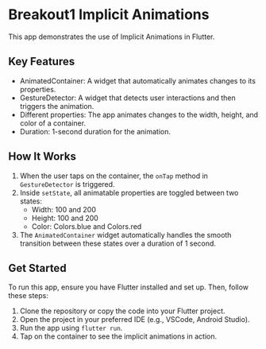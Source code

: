 # Breakout1 Implicit Animations

This app demonstrates the use of Implicit Animations in Flutter.

## Key Features
- AnimatedContainer: A widget that automatically animates changes to its properties.
- GestureDetector: A widget that detects user interactions and then triggers the animation.
- Different properties: The app animates changes to the width, height, and color of a container.
- Duration: 1-second duration for the animation.

## How It Works
1. When the user taps on the container, the `onTap` method in `GestureDetector` is triggered.
2. Inside `setState`, all animatable properties are toggled between two states:
   - Width: 100 and 200
   - Height: 100 and 200
   - Color: Colors.blue and Colors.red
3. The `AnimatedContainer` widget automatically handles the smooth transition between these states over a duration of 1 second.

## Get Started
To run this app, ensure you have Flutter installed and set up. Then, follow these steps:
1. Clone the repository or copy the code into your Flutter project.
2. Open the project in your preferred IDE (e.g., VSCode, Android Studio).
3. Run the app using `flutter run`.
4. Tap on the container to see the implicit animations in action.
